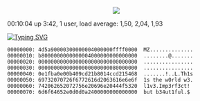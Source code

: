 <p align="center">
<img src="https://64.media.tumblr.com/e1c5da7500447ac51ab1661819d6f4b2/1a4296433cef4166-8b/s1280x1920/b8361cd88301da5372f86efff22d950c16dbed9b.gif" >

 00:10:04 up  3:42,  1 user,  load average: 1,50, 2,04, 1,93
 
[![Typing SVG](https://readme-typing-svg.demolab.com/?font=Fira+Code&pause=700&color=red&width=435&lines=kasparov@h3ll:~$%20xxd%20-g%20-p%20Po3m.exe)](https://git.io/typing-svg)

```hex
00000000: 4d5a90000300000004000000ffff0000  MZ..............
00000010: b8000000000000004000000000000000  ........@.......
00000020: 00000000000000000000000000000000  ................
00000030: 00000000000000000000000080000000  ................
00000040: 0e1fba0e00b409cd21b8014ccd215468  .......!..L.Th1s
00000050: 69732070726f6772616d2063616e6e6f  1s the w0rld w3. 
00000060: 742062652072756e20696e20444f5320  l1v3.Imp3rf3ct!
00000070: 6d6f64652e0d0d0a2400000000000000  but b34ut1ful.$
```

